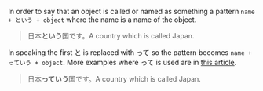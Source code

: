 In order to say that an object is called or named as something a pattern `name + という + object` where the name is a name of the object.
>日本**という**国です。A country which is called Japan.

In speaking the first と is replaced with って so the pattern becomes `name + っていう + object`. More examples where って is used are in [this article](206).
>日本**っていう**国です。A country which is called Japan.